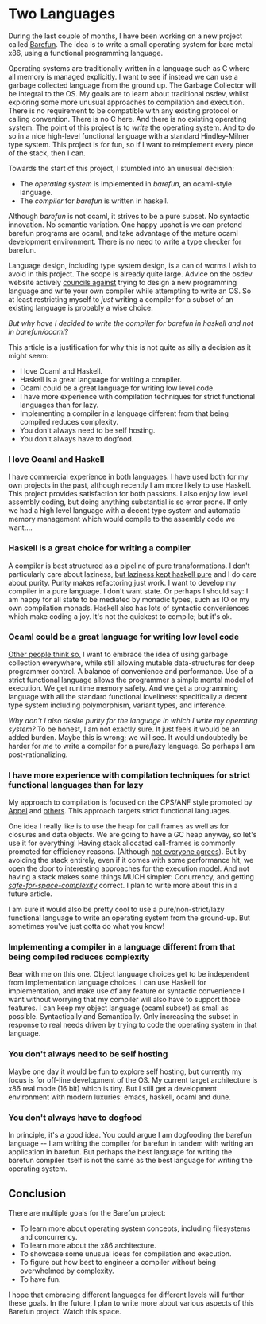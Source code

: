 
# Two Languages

During the last couple of months, I have been working on a new project called
[Barefun](https://github.com/Nick-Chapman/barefun). The idea is to write a small operating system for bare metal x86, using a functional programming language.

Operating systems are traditionally written in a language such as C where all memory is managed explicitly. I want to see if instead we can use a garbage collected language from the ground up. The Garbage Collector will be integral to the OS. My goals are to learn about traditional osdev, whilst exploring some more unusual approaches to compilation and execution. There is no requirement to be compatible with any existing protocol or calling convention. There is no C here. And there is no existing operating system. The point of this project is to _write_ the operating system. And to do so in a nice high-level functional language with a standard Hindley-Milner type system. This project is for fun, so if I want to reimplement every piece of the stack, then I can.

Towards the start of this project, I stumbled into an unusual decision:

- The _operating system_ is implemented in _barefun_, an ocaml-style language.
- The _compiler_ for _barefun_ is written in haskell.

Although _barefun_ is not ocaml, it strives to be a pure subset. No syntactic innovation. No semantic variation. One happy upshot is we can pretend barefun programs are ocaml, and take advantage of the mature ocaml development environment. There is no need to write a type checker for barefun.

Language design, including type system design, is a can of worms I wish to avoid in this project. The scope is already quite large. Advice on the osdev website actively [councils against](https://wiki.osdev.org/Alta_Lang)
trying to design a new programming language and write your own compiler while attempting to write an OS.
So at least restricting myself to _just_ writing a compiler for a subset of an existing language is probably a wise choice.

_But why have I decided to write the compiler for barefun in haskell and not in barefun/ocaml?_

This article is a justification for why this is not quite as silly a decision as it might seem:

- I love Ocaml and Haskell.
- Haskell is a great language for writing a compiler.
- Ocaml could be a great language for writing low level code.
- I have more experience with compilation techniques for strict functional languages than for lazy.
- Implementing a compiler in a language different from that being compiled reduces complexity.
- You don't always need to be self hosting.
- You don't always have to dogfood.

### I love Ocaml and Haskell

I have commercial experience in both languages. I have used both for my own projects in the past, although recently I am more likely to use Haskell. This project provides satisfaction for both passions. I also enjoy low level assembly coding, but doing anything substantial is so error prone. If only we had a high level language with a decent type system and automatic memory management which would compile to the assembly code we want....


### Haskell is a great choice for writing a compiler

A compiler is best structured as a pipeline of pure transformations. I don't particularly care about laziness,
[but laziness kept haskell pure](https://stackoverflow.com/questions/31477074/how-lazy-evaluation-forced-haskell-to-be-pure)
and I do care about purity. Purity makes refactoring just work. I want to develop my compiler in a pure language. I don't want state. Or perhaps I should say: I am happy for all state to be mediated by monadic types, such as IO or my own compilation monads. Haskell also has lots of syntactic conveniences which make coding a joy. It's not the quickest to compile; but it's ok.

### Ocaml could be a great language for writing low level code

[Other people think so.](https://mirage.io/)
I want to embrace the idea of using garbage collection everywhere, while still allowing mutable data-structures for deep programmer control. A balance of convenience and performance. Use of a strict functional language allows the programmer a simple mental model of execution. We get runtime memory safety. And we get a programming language with all the standard functional loveliness: specifically a decent type system including polymorphism, variant types, and inference.

_Why don't I also desire purity for the language in which I write my operating system?_ To be honest, I am not exactly sure. It just feels it would be an added burden. Maybe this is wrong; we will see. It would undoubtedly be harder for _me_ to write a compiler for a pure/lazy language. So perhaps I am post-rationalizing.

### I have more experience with compilation techniques for strict functional languages than for lazy

My approach to compilation is focused on the CPS/ANF style promoted by
[Appel](https://www.goodreads.com/book/show/2079575.Compiling_with_Continuations)
and [others](https://news.ycombinator.com/item?id=40192579).
This approach targets strict functional languages.

One idea I really like is to use the heap for call frames as well as for closures and data objects. We are going to have a GC heap anyway, so let's use it for everything! Having stack allocated call-frames is commonly promoted for efficiency reasons. (Although [not everyone agrees](https://www.cs.princeton.edu/~appel/papers/45.pdf)). But by avoiding the stack entirely, even if it comes with some performance hit, we open the door to interesting approaches for the execution model. And not having a stack makes some things MUCH simpler:
Conurrency, and getting [_safe-for-space-complexity_](https://flint.cs.yale.edu/flint/publications/escc.html)
correct. I plan to write more about this in a future article.

I am sure it would also be pretty cool to use a pure/non-strict/lazy functional language to write an operating system from the ground-up. But sometimes you've just gotta do what you know!

### Implementing a compiler in a language different from that being compiled reduces complexity

Bear with me on this one. Object language choices get to be independent from implementation language choices. I can use Haskell for implementation, and make use of any feature or syntactic convenience I want without worrying that my compiler will also have to support those features. I can keep my object language (ocaml subset) as small as possible. Syntactically and Semantically. Only increasing the subset in response to real needs driven by trying to code the operating system in that language.

### You don't always need to be self hosting

Maybe one day it would be fun to explore self hosting, but currently my focus is for off-line development of the OS. My current target architecture is x86 real mode (16 bit) which is tiny. But I still get a development environment with modern luxuries: emacs, haskell, ocaml and dune.

### You don't always have to dogfood

In principle, it's a good idea. You could argue I am dogfooding the barefun language -- I am writing the compiler for barefun in tandem with writing an application in barefun. But perhaps the best language for writing the barefun compiler itself is not the same as the best language for writing the operating system.

## Conclusion

There are multiple goals for the Barefun project:

- To learn more about operating system concepts, including filesystems and concurrency.
- To learn more about the x86 architecture.
- To showcase some unusual ideas for compilation and execution.
- To figure out how best to engineer a compiler without being overwhelmed by complexity.
- To have fun.

I hope that embracing different languages for different levels will further these goals.
In the future, I plan to write more about various aspects of this Barefun project. Watch this space.
